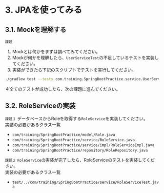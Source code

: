 # 3. JPAを使ってみる
## 3.1. Mockを理解する
``課題``
1. Mockとは何かをまずは調べてみてください。
1. Mockが何かを理解したら、`UserServiceTest`の不足しているテストを実装してください。
1. 実装ができたら下記のスクリプトでテストを実行してください。
```bash
./gradlew test --tests com.training.SpringBootPractice.service.UserServiceTest
```
４全てのテストが成功したら、次の課題に進んでください。

## 3.2. RoleServiceの実装
``課題１`` データベースからRoleを取得する`RoleService`を実装してください。<br/>
実装の必要があるクラス一覧
- `com/training/SpringBootPractice/model/Role.java`
- `com/training/SpringBootPractice/service/RoleService.java`
- `com/training/SpringBootPractice/service/impl/RoleServiceImpl.java`
- `com/training/SpringBootPractice/repository/RoleRepository.java`

``課題２`` `RoleService`の実装が完了したら、RoleServiceのテストを実装してください。<br/>
実装の必要があるクラス一覧
- `test/../com/training/SpringBootPractice/service/RoleServiceTest.java`
